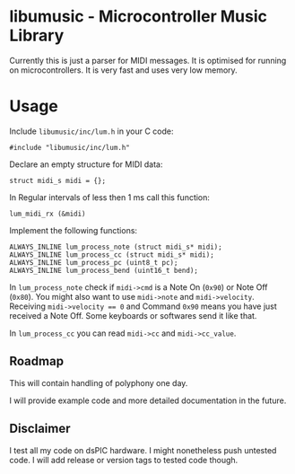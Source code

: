 # libumusic - Microcontroller Music Library

Currently this is just a parser for MIDI messages. It is optimised for running on microcontrollers.
It is very fast and uses very low memory.

# Usage

Include `libumusic/inc/lum.h` in your C code:

`#include "libumusic/inc/lum.h"`

Declare an empty structure for MIDI data:

`struct midi_s midi = {};`

In Regular intervals of less then 1 ms call this function:

`lum_midi_rx (&midi)`

Implement the following functions:

```
ALWAYS_INLINE lum_process_note (struct midi_s* midi);
ALWAYS_INLINE lum_process_cc (struct midi_s* midi); 
ALWAYS_INLINE lum_process_pc (uint8_t pc);
ALWAYS_INLINE lum_process_bend (uint16_t bend);
```

In `lum_process_note` check if `midi->cmd` is a Note On (`0x90`) or
Note Off (`0x80`). You might also want to use `midi->note` and `midi->velocity`.
Receiving `midi->velocity == 0` and Command `0x90` means you have just
received a Note Off. Some keyboards or softwares send it like that.

In `lum_process_cc` you can read `midi->cc` and `midi->cc_value`.

## Roadmap

This will contain handling of polyphony one day.

I will provide example code and more detailed documentation in the future.

## Disclaimer

I test all my code on dsPIC hardware. I might nonetheless push untested code.
I will add release or version tags to tested code though.

